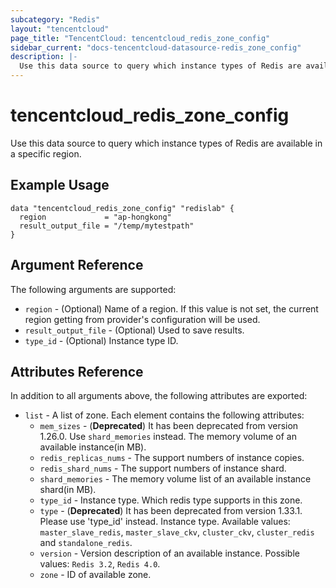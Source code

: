 ```yaml
---
subcategory: "Redis"
layout: "tencentcloud"
page_title: "TencentCloud: tencentcloud_redis_zone_config"
sidebar_current: "docs-tencentcloud-datasource-redis_zone_config"
description: |-
  Use this data source to query which instance types of Redis are available in a specific region.
---
```


# tencentcloud_redis_zone_config

Use this data source to query which instance types of Redis are available in a specific region.

## Example Usage

```hcl
data "tencentcloud_redis_zone_config" "redislab" {
  region             = "ap-hongkong"
  result_output_file = "/temp/mytestpath"
}
```

## Argument Reference

The following arguments are supported:

* `region` - (Optional) Name of a region. If this value is not set, the current region getting from provider's configuration will be used.
* `result_output_file` - (Optional) Used to save results.
* `type_id` - (Optional) Instance type ID.

## Attributes Reference

In addition to all arguments above, the following attributes are exported:

* `list` - A list of zone. Each element contains the following attributes:
  * `mem_sizes` - (**Deprecated**) It has been deprecated from version 1.26.0. Use `shard_memories` instead. The memory volume of an available instance(in MB).
  * `redis_replicas_nums` - The support numbers of instance copies.
  * `redis_shard_nums` - The support numbers of instance shard.
  * `shard_memories` - The memory volume list of an available instance shard(in MB).
  * `type_id` - Instance type. Which redis type supports in this zone.
  * `type` - (**Deprecated**) It has been deprecated from version 1.33.1. Please use 'type_id' instead. Instance type. Available values: `master_slave_redis`, `master_slave_ckv`, `cluster_ckv`, `cluster_redis` and `standalone_redis`.
  * `version` - Version description of an available instance. Possible values: `Redis 3.2`, `Redis 4.0`.
  * `zone` - ID of available zone.


